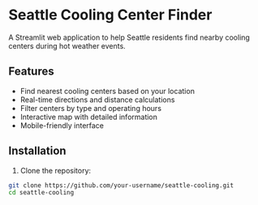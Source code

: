 # Seattle Cooling Center Finder

A Streamlit web application to help Seattle residents find nearby cooling centers during hot weather events.

## Features
- Find nearest cooling centers based on your location
- Real-time directions and distance calculations
- Filter centers by type and operating hours
- Interactive map with detailed information
- Mobile-friendly interface

## Installation

1. Clone the repository:
```bash
git clone https://github.com/your-username/seattle-cooling.git
cd seattle-cooling
